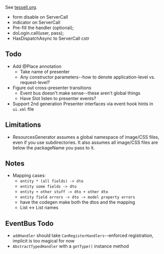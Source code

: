 
See [tessell.org](http://www.tessell.org).

* form disable on ServerCall
* indicator on ServerCall
* Pre-fill the handler (optional);
* doLogin.call(user, pass);
* HasDispatchAsync to ServerCall cstr

Todo
----

* Add @Place annotation
  * Take name of presenter
  * Any constructor parameters--how to denote application-level vs. request-level?
* Figure out cross-presenter transitions
  * Event bus doesn't make sense--these aren't global things
  * Have Slot listen to presenter events?
* Support 2nd generation Presenter interfaces via event hook hints in `ui.xml` file

Limitations
-----------

* ResourcesGenerator assumes a global namespace of image/CSS files, even if you use subdirectories. It also assumes all image/CSS files are below the packageName you pass to it.

Notes
-----

* Mapping cases:
  * `entity * (all fields) -> dto`
  * `entity some fields -> dto`
  * `entity + other stuff -> dto + other dto`
  * `entity field errors -> dto -> model property errors`
  * have the codegen make both the dtos and the mapping
  * List<Entity> <-> List<String> names

EventBus Todo
-------------

* `addHandler` should take `CanRegisterHandlers`--enforced registration, implicit is too magical for now
* `AbstractTypedHandler` with a `getType()` instance method


